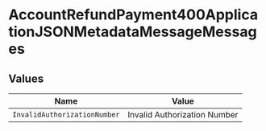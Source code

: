 # AccountRefundPayment400ApplicationJSONMetadataMessageMessages


## Values

| Name                         | Value                        |
| ---------------------------- | ---------------------------- |
| `InvalidAuthorizationNumber` | Invalid Authorization Number |